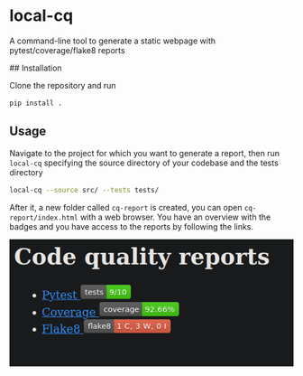 # local-cq
A command-line tool to generate a static webpage with pytest/coverage/flake8 reports

## Installation

Clone the repository and run
```bash
pip install .
```

## Usage

Navigate to the project for which you want to generate a report, then run `local-cq` specifying the source directory of your codebase and the tests directory

```bash
local-cq --source src/ --tests tests/
```

After it, a new folder called `cq-report` is created, you can open `cq-report/index.html` with a web browser. You have an overview with the badges and you have access to the reports by following the links.

![](cq.png)
